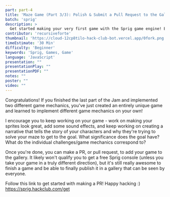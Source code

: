 ```yaml
---
part: part-4
title: 'Maze Game (Part 3/3): Polish & Submit a Pull Request to the Gallery'
batch: 'sprig'
description: >
  Get started making your very first game with the Sprig game engine! Even if you're a beginner, you'll walk out of this jam with your very own game in the Gallery.
contributor: 'recursiveforte'
thumbnail: 'https://cloud-12cp8tilo-hack-club-bot.vercel.app/0fork.png'
timeEstimate: '30 Min'
difficulty: 'Beginner'
keywords: 'Sprig, Games, Game'
language: 'JavaScript'
presentation: "" 
presentationPlay: "" 
presentationPDF: "" 
notes: "" 
poster: ""
video: "" 
---
```


Congratulations! If you finished the last part of the Jam and implemented two different game mechanics, you've just created an entirely unique game and learned to implement different game mechanics on your own!

I encourage you to keep working on your game - work on making your sprites look great, add some sound effects, and keep working on creating a narrative that tells the story of your characters and why they're trying to solve your maze to get to the goal. What significance does the goal have? What do the individual challenges/game mechanics correspond to?

Once you're done, you can make a PR, or pull request, to add your game to the gallery. It likely won't qualify you to get a free Sprig console (unless you take your game in a truly different direction), but it's still really awesome to finish a game and be able to finally publish it in a gallery that can be seen by everyone.

Follow this link to get started with making a PR! Happy hacking :)  
https://sprig.hackclub.com/get